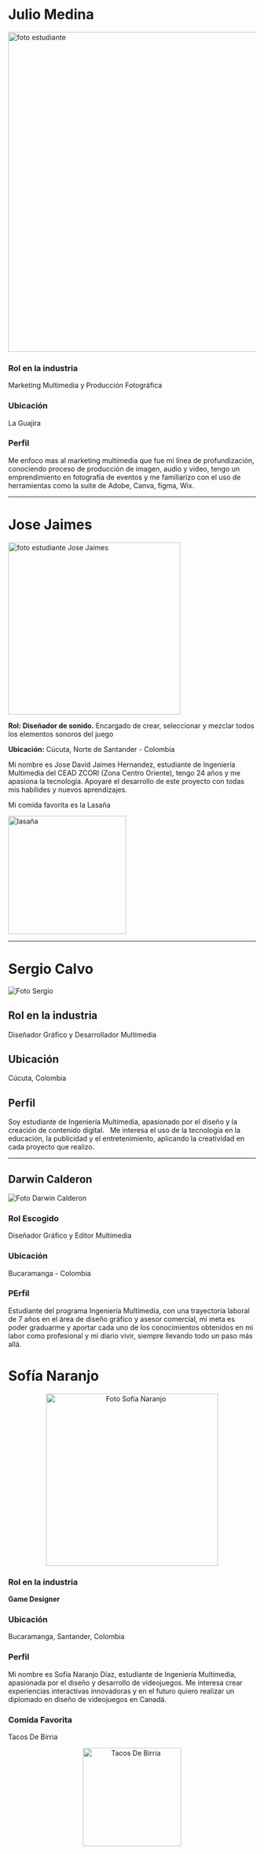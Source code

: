 <h1>Julio Medina</h1>
<img src="/Julio Medina/JulioMedina.jpg" alt="foto estudiante" width="650" height="650" loading="lazy">
<h3>Rol en la industria</h3>
<p>Marketing Multimedia y Producción Fotográfica</p>
<h3>Ubicación</h3>
<p>La Guajira</p>
<h3>Perfil</h3>
<p>Me enfoco mas al marketing multimedia que fue mi línea de profundización, conociendo proceso de producción de imagen, audio y video, tengo un emprendimiento en fotografía de eventos y me familiarizo con el uso de herramientas como la suite de Adobe, Canva, figma, Wix.</p>

---


<div>
    <h1>Jose Jaimes</h1>
    <img src="/jose/jose.jpeg" alt="foto estudiante Jose Jaimes" height="350" loading="lazy">
    <p><strong>Rol: Diseñador de sonido.</strong> Encargado de crear, seleccionar y mezclar todos los elementos sonoros del juego</p>
    <p><strong>Ubicación:</strong> Cúcuta, Norte de Santander - Colombia</p>
    <p>Mi nombre es Jose David Jaimes Hernandez, estudiante de Ingeniería Multimedia del CEAD ZCORI (Zona Centro Oriente), tengo 24 años y me apasiona la tecnología. Apoyaré el desarrollo de este proyecto con todas mis habilides y nuevos aprendizajes. </p>
    <p>Mi comida favorita es la Lasaña<p>
    <img src="/jose/lasaña.jpg" alt="lasaña" height="240" loading="lazy">

</div>


---

# Sergio Calvo

![Foto Sergio](./Sergio_Calvo/sergiocalvo.png)

## Rol en la industria
Diseñador Gráfico y Desarrollador Multimedia

## Ubicación
Cúcuta, Colombia

## Perfil
Soy estudiante de Ingeniería Multimedia, apasionado por el diseño y la creación de contenido digital.  
Me interesa el uso de la tecnología en la educación, la publicidad y el entretenimiento, aplicando la creatividad en cada proyecto que realizo.


---

<h2>Darwin Calderon</h2>

<img src="DarwinCalderon/DarwinCalderon.jpg" alt="Foto Darwin Calderon">



<h3>Rol Escogido</h3>
<p>Diseñador Gráfico y Editor Multimedia</p>

<h3>Ubicación</h3>
<p>Bucaramanga - Colombia</p>

<h3>PErfil</h3>
<p>Estudiante del programa Ingeniería Multimedia, con una trayectoria laboral de 7 años en el área de diseño gráfico y asesor comercial,
mi meta es poder graduarme y aportar cada uno de los conocimientos obtenidos en mi labor como profesional y mi diario vivir, siempre llevando
todo un paso más allá.</p>




 <h1>Sofía Naranjo</h1>

<p align="center">
  <img src="Sofia_Naranjo/sofia.jpg" alt="Foto Sofía Naranjo" height="350">
</p>

<h3>Rol en la industria</h3>
    <p><strong>Game Designer</strong></p>

 <h3>Ubicación</h3>
    <p>Bucaramanga, Santander, Colombia</p>

 <h3>Perfil</h3>
    <p>Mi nombre es Sofía Naranjo Díaz, estudiante de Ingeniería Multimedia, apasionada por el diseño y desarrollo de videojuegos. 
    Me interesa crear experiencias interactivas innovadoras y en el futuro quiero realizar un diplomado en diseño de videojuegos en Canadá.</p>

<h3>Comida Favorita</h3>
<p>Tacos De Birria</p>
<p align="center">
<img src="Sofia_Naranjo/tacosdebirria.jpg" alt="Tacos De Birria" height="200">
</p>

